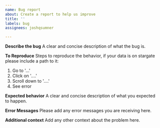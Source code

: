 ```yaml
---
name: Bug report
about: Create a report to help us improve
title: ''
labels: bug
assignees: joshqsumner

---
```


**Describe the bug**
A clear and concise description of what the bug is.

**To Reproduce**
Steps to reproduce the behavior, if your data is on stargate please include a path to it:
1. Go to '...'
2. Click on '....'
3. Scroll down to '....'
4. See error

**Expected behavior**
A clear and concise description of what you expected to happen.

**Error Messages**
Please add any error messages you are receiving here.

**Additional context**
Add any other context about the problem here.
